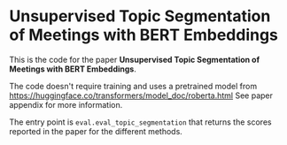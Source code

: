 # Unsupervised Topic Segmentation of Meetings with BERT Embeddings

This is the code for the paper **Unsupervised Topic Segmentation of Meetings with BERT Embeddings**.

The code doesn't require training and uses a pretrained model from https://huggingface.co/transformers/model_doc/roberta.html
See paper appendix for more information.

The entry point is `eval.eval_topic_segmentation` that returns the scores reported in the paper for the different methods.
